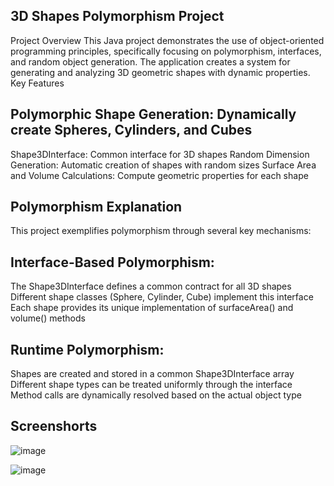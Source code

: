 ## 3D Shapes Polymorphism Project
Project Overview
This Java project demonstrates the use of object-oriented programming principles, specifically focusing on polymorphism, interfaces, and random object generation. The application creates a system for generating and analyzing 3D geometric shapes with dynamic properties.
Key Features

## Polymorphic Shape Generation: Dynamically create Spheres, Cylinders, and Cubes
Shape3DInterface: Common interface for 3D shapes
Random Dimension Generation: Automatic creation of shapes with random sizes
Surface Area and Volume Calculations: Compute geometric properties for each shape

## Polymorphism Explanation
This project exemplifies polymorphism through several key mechanisms:

## Interface-Based Polymorphism:

The Shape3DInterface defines a common contract for all 3D shapes
Different shape classes (Sphere, Cylinder, Cube) implement this interface
Each shape provides its unique implementation of surfaceArea() and volume() methods


## Runtime Polymorphism:

Shapes are created and stored in a common Shape3DInterface array
Different shape types can be treated uniformly through the interface
Method calls are dynamically resolved based on the actual object type


## Screenshorts
![image](https://github.com/user-attachments/assets/f6c2830e-cabe-480a-9b2d-df0f411c0eb0)





![image](https://github.com/user-attachments/assets/282d4f4a-d0a5-409b-942c-3c9bdce97887)

